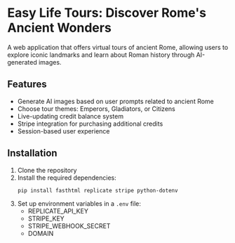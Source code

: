 # Easy Life Tours: Discover Rome's Ancient Wonders

A web application that offers virtual tours of ancient Rome, allowing users to explore iconic landmarks and learn about Roman history through AI-generated images.

## Features

- Generate AI images based on user prompts related to ancient Rome
- Choose tour themes: Emperors, Gladiators, or Citizens
- Live-updating credit balance system
- Stripe integration for purchasing additional credits
- Session-based user experience

## Installation

1. Clone the repository
2. Install the required dependencies:
   ```
   pip install fasthtml replicate stripe python-dotenv
   ```
3. Set up environment variables in a `.env` file:
   - REPLICATE_API_KEY
   - STRIPE_KEY
   - STRIPE_WEBHOOK_SECRET
   - DOMAIN
